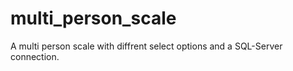 # multi_person_scale
A multi person scale with diffrent select options and a SQL-Server connection.
